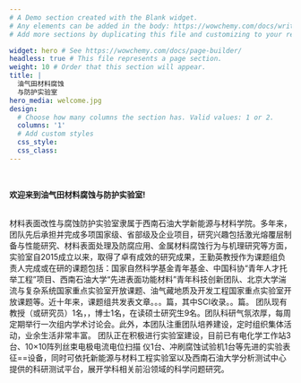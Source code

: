 ```yaml
---
# A Demo section created with the Blank widget.
# Any elements can be added in the body: https://wowchemy.com/docs/writing-markdown-latex/
# Add more sections by duplicating this file and customizing to your requirements.

widget: hero # See https://wowchemy.com/docs/page-builder/
headless: true # This file represents a page section.
weight: 10 # Order that this section will appear.
title: |
  油气田材料腐蚀  
  与防护实验室
hero_media: welcome.jpg
design:
  # Choose how many columns the section has. Valid values: 1 or 2.
  columns: '1'
  # Add custom styles
  css_style:
  css_class:
---
```


<br>

**欢迎来到油气田材料腐蚀与防护实验室!**

<br>
材料表面改性与腐蚀防护实验室隶属于西南石油大学新能源与材料学院。多年来，团队先后承担并完成多项国家级、省部级及企业项目，研究兴趣包括激光熔覆层制备与性能研究、材料表面处理及防腐应用、金属材料腐蚀行为与机理研究等方面，实验室自2015成立以来，取得了卓有成效的研究成果，王勤英教授作为课题组负责人完成或在研的课题包括：国家自然科学基金青年基金、中国科协“青年人才托举工程”项目、西南石油大学“先进表面功能材料”青年科技创新团队、北京大学湍流与复杂系统国家重点实验室开放课题、油气藏地质及开发工程国家重点实验室开放课题等。近十年来，课题组共发表文章。。。篇，其中SCI收录。。篇。
  团队现有教授（或研究员）1名，，博士1名，在读硕士研究生9名。团队科研气氛浓厚，每周定期举行一次组内学术讨论会。此外，本团队注重团队培养建设，定时组织集体活动，业余生活非常丰富。
  团队正在积极进行实验室建设，目前已有电化学工作站3台、10×10阵列丝束电极电流电位扫描 仪1台、冲刷腐蚀试验机1台等先进的实验表征==设备，同时可依托新能源与材料工程实验室以及西南石油大学分析测试中心提供的科研测试平台，展开学科相关前沿领域的科学问题研究。
